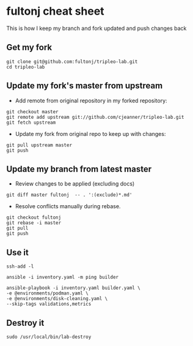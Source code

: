 # fultonj cheat sheet

This is how I keep my branch and fork updated and push changes back

## Get my fork
```
git clone git@github.com:fultonj/tripleo-lab.git
cd tripleo-lab
```

## Update my fork's master from upstream

- Add remote from original repository in my forked repository:
```
git checkout master
git remote add upstream git://github.com/cjeanner/tripleo-lab.git
git fetch upstream
```
- Update my fork from original repo to keep up with changes:
```
git pull upstream master
git push
```

## Update my branch from latest master
- Review changes to be applied (excluding docs)
```
git diff master fultonj  -- . ':(exclude)*.md'
```
- Resolve conflicts manually during rebase.
```
git checkout fultonj
git rebase -i master
git pull
git push
```

## Use it
```
ssh-add -l

ansible -i inventory.yaml -m ping builder

ansible-playbook -i inventory.yaml builder.yaml \
-e @environments/podman.yaml \
-e @environments/disk-cleaning.yaml \
--skip-tags validations,metrics
```

## Destroy it
```
sudo /usr/local/bin/lab-destroy
```